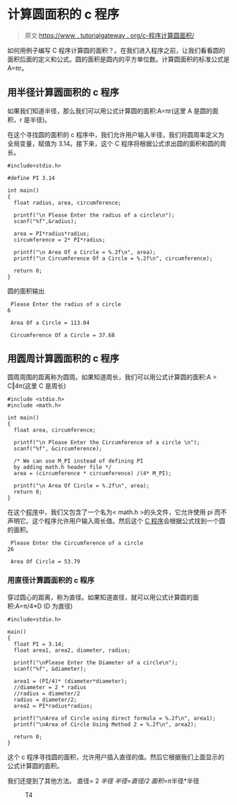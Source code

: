 # 计算圆面积的 c 程序

> 原文:[https://www . tutorialgateway . org/c-程序计算圆面积/](https://www.tutorialgateway.org/c-program-to-calculate-area-of-a-circle/)

如何用例子编写 C 程序计算圆的面积？。在我们进入程序之前，让我们看看圆的面积后面的定义和公式。圆的面积是圆内的平方单位数。计算圆面积的标准公式是 A=πr。

## 用半径计算圆面积的 c 程序

如果我们知道半径，那么我们可以用公式计算圆的面积:A=πr(这里 A 是圆的面积，r 是半径)。

在这个寻找圆的面积的 c 程序中，我们允许用户输入半径，我们将圆周率定义为全局变量，赋值为 3.14。接下来，这个 C 程序将根据公式求出圆的面积和圆的周长。

```
#include<stdio.h>

#define PI 3.14

int main()
{
  float radius, area, circumference;

  printf("\n Please Enter the radius of a circle\n");
  scanf("%f",&radius);

  area = PI*radius*radius; 
  circumference = 2* PI*radius;

  printf("\n Area Of a Circle = %.2f\n", area);
  printf("\n Circumference Of a Circle = %.2f\n", circumference);

  return 0;
}
```

圆的面积输出

```
 Please Enter the radius of a circle
6

 Area Of a Circle = 113.04

 Circumference Of a Circle = 37.68
```

## 用圆周计算圆面积的 c 程序

圆周周围的距离称为圆周。如果知道周长，我们可以用公式计算圆的面积:A = C‖4π(这里 C 是周长)

```
#include <stdio.h>
#include <math.h>

int main()
{
  float area, circumference;

  printf("\n Please Enter the Circumference of a circle \n");
  scanf("%f", &circumference);

  /* We can use M_PI instead of defining PI 
  by adding math.h header file */
  area = (circumference * circumference) /(4* M_PI);

  printf("\n Area Of Circle = %.2f\n", area);
  return 0;
}
```

在这个[程序](https://www.tutorialgateway.org/c-programming-examples/)中，我们又包含了一个名为< math.h >的头文件，它允许使用 pi 而不声明它。这个程序允许用户输入周长值。然后这个 [C 程序](https://www.tutorialgateway.org/c-programming/)会根据公式找到一个圆的面积。

```
 Please Enter the Circumference of a circle 
26

 Area Of Circle = 53.79
```

### 用直径计算圆面积的 c 程序

穿过圆心的距离，称为直径。如果知道直径，就可以用公式计算圆的面积:A=π/4*D (D 为直径)

```
#include<stdio.h>

main()
{
  float PI = 3.14;
  float area1, area2, diameter, radius;

  printf("\nPlease Enter the Diameter of a circle\n");
  scanf("%f", &diameter);

  area1 = (PI/4)* (diameter*diameter); 
  //diameter = 2 * radius
  //radius = diameter/2
  radius = diameter/2;
  area2 = PI*radius*radius;

  printf("\nArea of Circle using direct formula = %.2f\n", area1);
  printf("\nArea of Circle Using Method 2 = %.2f\n", area2);

  return 0; 
}
```

这个 c 程序寻找圆的面积，允许用户插入直径的值。然后它根据我们上面显示的公式计算圆的面积。

我们还提到了其他方法。
直径= 2 *半径
半径=直径/2
面积=π*半径*半径

<figure class="wp-block-image">T4</figure>
